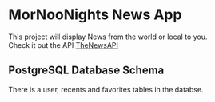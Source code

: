 # MorNooNights News App

This project will display News from the world or local to you.\
Check it out the API [TheNewsAPI](https://www.thenewsapi.com)

## PostgreSQL Database Schema

There is a user, recents and favorites tables in the databse.
